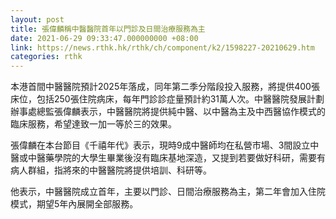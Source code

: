 ```yaml
---
layout: post
title: 張偉麟稱中醫醫院首年以門診及日間治療服務為主
date: 2021-06-29 09:33:47.000000000 +08:00
link: https://news.rthk.hk/rthk/ch/component/k2/1598227-20210629.htm
categories: rthk
---
```


本港首間中醫醫院預計2025年落成，同年第二季分階段投入服務，將提供400張床位，包括250張住院病床，每年門診診症量預計約31萬人次。中醫醫院發展計劃辦事處總監張偉麟表示，中醫醫院將提供純中醫、以中醫為主及中西醫協作模式的臨床服務，希望達致一加一等於三的效果。

張偉麟在本台節目《千禧年代》表示，現時9成中醫師均在私營市場、3間設立中醫或中醫藥學院的大學生畢業後沒有臨床基地深造，又提到若要做好科研，需要有病人群組，指將來的中醫醫院將提供培訓、科研等。

他表示，中醫醫院成立首年，主要以門診、日間治療服務為主，第二年會加入住院模式，期望5年內展開全部服務。

